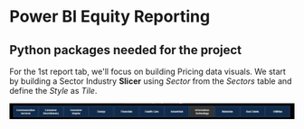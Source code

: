 # Power BI Equity Reporting

## Python packages needed for the project

For the 1st report tab, we'll focus on building Pricing data visuals. 
We start by building a Sector Industry **Slicer** using *Sector* from the *Sectors* table and define the *Style* as *Tile*.

![Power_BI_Pricing_Sector_Slicer.jpg](https://github.com/danvuk567/SP500-Stock-Analysis/blob/main/images/Power_BI_Pricing_Sector_Slicer.jpg?raw=true)



